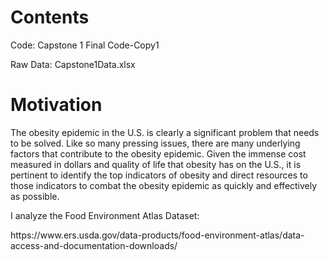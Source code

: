 # Contents
  <p>Code: Capstone 1 Final Code-Copy1</p>
  <p>Raw Data: Capstone1Data.xlsx</p>

# Motivation
<p>The obesity epidemic in the U.S. is clearly a significant problem that needs to be solved. Like so many pressing issues, there are many underlying factors that contribute to the obesity epidemic. Given the immense cost measured in dollars and quality of life that obesity has on the U.S., it is pertinent to identify the top indicators of obesity and direct resources to those indicators to combat the obesity epidemic as quickly and effectively as possible.</p>

<p>I analyze the Food Environment Atlas Dataset:</p>
https://www.ers.usda.gov/data-products/food-environment-atlas/data-access-and-documentation-downloads/
